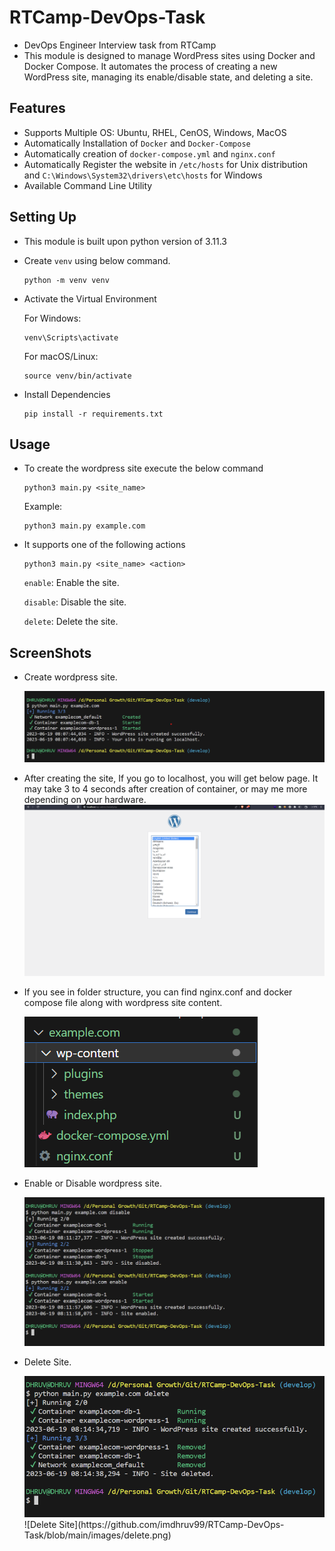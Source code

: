 # RTCamp-DevOps-Task
- DevOps Engineer Interview task from RTCamp
- This module is designed to manage WordPress sites using Docker and Docker Compose. It automates the process of creating a new WordPress site, managing its enable/disable state, and deleting a site.

## Features

- Supports Multiple OS: Ubuntu, RHEL, CenOS, Windows, MacOS 
- Automatically Installation of `Docker` and `Docker-Compose`
- Automatically creation of `docker-compose.yml` and `nginx.conf`
- Automatically Register the website in `/etc/hosts` for Unix distribution and `C:\Windows\System32\drivers\etc\hosts` for Windows
- Available Command Line Utility

## Setting Up

- This module is built upon python version of 3.11.3
- Create `venv` using below command.
    ```
    python -m venv venv
    ```
- Activate the Virtual Environment

    For Windows:
    ```
    venv\Scripts\activate
    ```

    For macOS/Linux:
    ```
    source venv/bin/activate
    ```
- Install Dependencies
    ```
    pip install -r requirements.txt
    ```

## Usage
- To create the wordpress site execute the below command
    ```
    python3 main.py <site_name>
    ```
    Example:
    ```
    python3 main.py example.com
    ```
- It supports one of the following actions 
    ```
    python3 main.py <site_name> <action>
    ```
    `enable`: Enable the site.

    `disable`: Disable the site.
    
    `delete`: Delete the site.

## ScreenShots

- Create wordpress site.

    <img src="https://github.com/imdhruv99/RTCamp-DevOps-Task/blob/main/images/create_wordpress_site.png" title="Python create command">

- After creating the site, If you go to localhost, you will get below page. It may take 3 to 4 seconds after creation of container, or may me more depending on your hardware.
    <img src="https://github.com/imdhruv99/RTCamp-DevOps-Task/blob/main/images/wordpress_site_on_localhost.png" title="Wordpress site on localhost">

- If you see in folder structure, you can find nginx.conf and docker compose file along with wordpress site content.

    <img src="https://github.com/imdhruv99/RTCamp-DevOps-Task/blob/main/images/wordpress_site_folder.png" title="Wordpress site folder structure">

- Enable or Disable wordpress site.

    <img src="https://github.com/imdhruv99/RTCamp-DevOps-Task/blob/main/images/enable_disable.png" title="Enable Disable Action">

- Delete Site.

    <img src="https://github.com/imdhruv99/RTCamp-DevOps-Task/blob/main/images/delete.png" title="Delete Site">
    ![Delete Site](https://github.com/imdhruv99/RTCamp-DevOps-Task/blob/main/images/delete.png)
